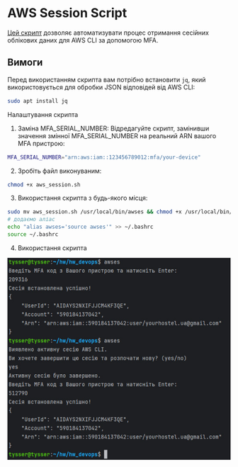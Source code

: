 # AWS Session Script

[Цей скрипт](https://github.com/yourhostel/hw_devops/blob/main/module_3/awses/aws_session.sh) дозволяє автоматизувати процес отримання сесійних облікових даних для AWS CLI за допомогою MFA.

## Вимоги

Перед використанням скрипта вам потрібно встановити `jq`, який використовується для обробки JSON відповідей від AWS CLI:

```bash
sudo apt install jq
```
Налаштування скрипта
1. Заміна MFA_SERIAL_NUMBER:
Відредагуйте скрипт, замінивши значення змінної MFA_SERIAL_NUMBER на реальний ARN вашого MFA пристрою:
```bash
MFA_SERIAL_NUMBER="arn:aws:iam::123456789012:mfa/your-device"
```
2. Зробіть файл виконуваним:
```bash
chmod +x aws_session.sh
```
3. Використання скрипта з будь-якого місця:
```bash
sudo mv aws_session.sh /usr/local/bin/awses && chmod +x /usr/local/bin/awses
# додаємо аліас
echo "alias awses='source awses'" >> ~/.bashrc
source ~/.bashrc
```
4. Використання скрипта

![2024-04-28.jpg](screenshots%2F2024-04-28.jpg)